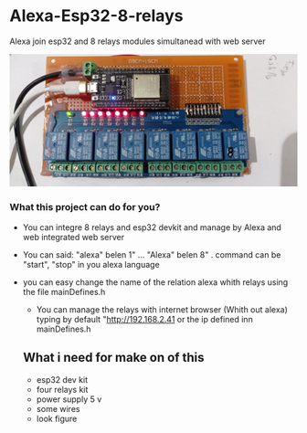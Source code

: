 # Alexa-Esp32-8-relays
Alexa join esp32 and 8 relays modules simultanead with web server 

![alt text](https://github.com/vniclos/Alexa-Esp32-8-relays/blob/main/images/hardware.jpg?raw=true)

### What this  project can do for you?
- You can integre 8 relays and esp32 devkit  and manage by Alexa and web integrated web server

- You can said:  "alexa" <commad>  belen 1" ... "Alexa" <command> belen 8" . command can be  "start", "stop" in you alexa language

- you can easy change the name of the relation alexa whith relays using the file mainDefines.h
  
  - You can manage the relays with internet browser (Whith out alexa) typing  by default "http://192.168.2.41 or the ip defined inn mainDefines.h 
  
  ## What i need for make on of this
  - esp32 dev kit
  - four relays kit
  - power supply 5 v
  - some wires
  - look figure




